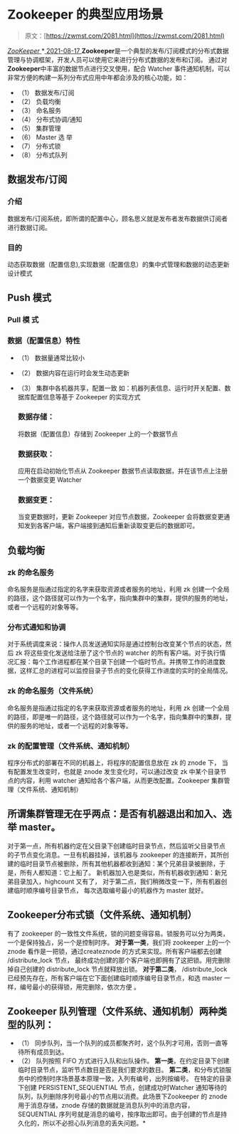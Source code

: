 <!--yml
category: 未分类
date: 0001-01-01 00:00:00
-->

# Zookeeper 的典型应用场景

> 原文：[https://zwmst.com/2081.html](https://zwmst.com/2081.html)

   [ *ZooKeeper* ](https://zwmst.com/zookeeper)*[ <time datetime="2021-08-17T11:23:05+08:00"> 2021-08-17 </time> ](https://zwmst.com/2081.html)  **Zookeeper**是一个典型的发布/订阅模式的分布式数据管理与协调框架，开发人员可以使用它来进行分布式数据的发布和订阅。
通过对**Zookeeper**中丰富的数据节点进行交叉使用，配合 Watcher 事件通知机制，可以非常方便的构建一系列分布式应用中年都会涉及的核心功能，如：

*   （1） 数据发布/订阅
*   （2） 负载均衡
*   （3） 命名服务
*   （4） 分布式协调/通知
*   （5） 集群管理
*   （6） Master 选 举
*   （7） 分布式锁
*   （8） 分布式队列

## 数据发布/订阅

### 介绍

数据发布/订阅系统，即所谓的配置中心，顾名思义就是发布者发布数据供订阅者进行数据订阅。

### 目的

动态获取数据（配置信息),实现数据（配置信息）的集中式管理和数据的动态更新设计模式

## Push 模式

### Pull 模 式

### 数据（配置信息）特性

*   （1） 数据量通常比较小
*   （2） 数据内容在运行时会发生动态更新
*   （3） 集群中各机器共享，配置一致
    如：机器列表信息、运行时开关配置、数据库配置信息等基于 Zookeeper 的实现方式

    ### 数据存储：

    将数据（配置信息）存储到 Zookeeper 上的一个数据节点

    ### 数据获取：

    应用在启动初始化节点从 Zookeeper 数据节点读取数据，并在该节点上注册一个数据变更 Watcher

    ### 数据变更：

    当变更数据时，更新 Zookeeper 对应节点数据，Zookeeper 会将数据变更通知发到各客户端，客户端接到通知后重新读取变更后的数据即可。

## 负载均衡

### zk 的命名服务

命名服务是指通过指定的名字来获取资源或者服务的地址，利用 zk 创建一个全局的路径，这个路径就可以作为一个名字，指向集群中的集群，提供的服务的地址，或者一个远程的对象等等。

### 分布式通知和协调

对于系统调度来说：操作人员发送通知实际是通过控制台改变某个节点的状态，然后 zk 将这些变化发送给注册了这个节点的 watcher 的所有客户端。对于执行情况汇报：每个工作进程都在某个目录下创建一个临时节点。并携带工作的进度数据，这样汇总的进程可以监控目录子节点的变化获得工作进度的实时的全局情况。

### zk 的命名服务（文件系统）

命名服务是指通过指定的名字来获取资源或者服务的地址，利用 zk 创建一个全局的路径，即是唯一的路径，这个路径就可以作为一个名字，指向集群中的集群，提供的服务的地址，或者一个远程的对象等等。

### zk 的配置管理（文件系统、通知机制）

程序分布式的部署在不同的机器上，将程序的配置信息放在 zk 的 znode 下， 当有配置发生改变时，也就是 znode 发生变化时，可以通过改变 zk 中某个目录节点的内容，利用 watcher 通知给各个客户端，从而更改配置。Zookeeper 集群管理（文件系统、通知机制）

## 所谓集群管理无在乎两点：是否有机器退出和加入、选举 master。

对于第一点，所有机器约定在父目录下创建临时目录节点，然后监听父目录节点
的子节点变化消息。一旦有机器挂掉，该机器与 zookeeper 的连接断开，其所创建的临时目录节点被删除，所有其他机器都收到通知：某个兄弟目录被删除，于是，所有人都知道：它上船了。
新机器加入也是类似，所有机器收到通知：新兄弟目录加入，highcount 又有了，
对于第二点，我们稍微改变一下，所有机器创建临时顺序编号目录节点， 每次选取编号最小的机器作为 master 就好。

## Zookeeper分布式锁（文件系统、通知机制）

有了 zookeeper 的一致性文件系统，锁的问题变得容易。锁服务可以分为两类，一个是保持独占，另一个是控制时序。
**对于第一类**，我们将 zookeeper 上的一个 znode 看作是一把锁，通过createznode 的方式来实现。所有客户端都去创建 /distribute_lock 节点， 最终成功创建的那个客户端也即拥有了这把锁。用完删除掉自己创建的 distribute_lock 节点就释放出锁。
**对于第二类**， /distribute_lock 已经预先存在，所有客户端在它下面创建临时顺序编号目录节点，和选 master 一样，编号最小的获得锁，用完删除，依次方便 。

## Zookeeper 队列管理（文件系统、通知机制）两种类型的队列：

*   （1） 同步队列，当一个队列的成员都聚齐时，这个队列才可用，否则一直等待所有成员到达。
*   （2） 队列按照 FIFO 方式进行入队和出队操作。
    **第一类**，在约定目录下创建临时目录节点，监听节点数目是否是我们要求的数目。
    **第二类**，和分布式锁服务中的控制时序场景基本原理一致，入列有编号，出列按编号。
    在特定的目录下创建 PERSISTENT_SEQUENTIAL 节点，创建成功时Watcher 通知等待的队列，队列删除序列号最小的节点用以消费。此场景下Zookeeper 的 znode 用于消息存储，znode 存储的数据就是消息队列中的消息内容，SEQUENTIAL 序列号就是消息的编号，按序取出即可。由于创建的节点是持久化的，所以不必担心队列消息的丢失问题。*